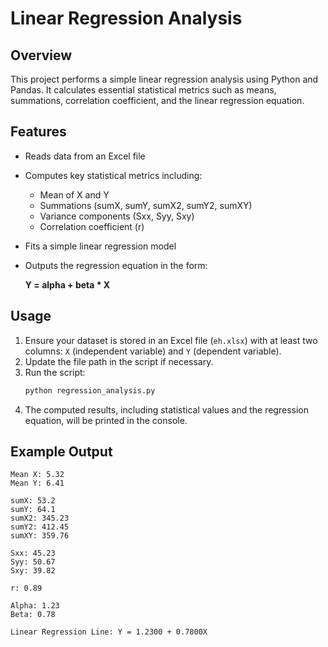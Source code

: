 # Linear Regression Analysis

## Overview
This project performs a simple linear regression analysis using Python and Pandas. It calculates essential statistical metrics such as means, summations, correlation coefficient, and the linear regression equation.

## Features
- Reads data from an Excel file
- Computes key statistical metrics including:
  - Mean of X and Y
  - Summations (sumX, sumY, sumX2, sumY2, sumXY)
  - Variance components (Sxx, Syy, Sxy)
  - Correlation coefficient (r)
- Fits a simple linear regression model
- Outputs the regression equation in the form:
  
  **Y = alpha + beta * X**

## Usage
1. Ensure your dataset is stored in an Excel file (`eh.xlsx`) with at least two columns: `X` (independent variable) and `Y` (dependent variable).
2. Update the file path in the script if necessary.
3. Run the script:
   ```sh
   python regression_analysis.py
   ```
4. The computed results, including statistical values and the regression equation, will be printed in the console.

## Example Output
```
Mean X: 5.32
Mean Y: 6.41

sumX: 53.2
sumY: 64.1
sumX2: 345.23
sumY2: 412.45
sumXY: 359.76

Sxx: 45.23
Syy: 50.67
Sxy: 39.82

r: 0.89

Alpha: 1.23
Beta: 0.78

Linear Regression Line: Y = 1.2300 + 0.7800X
```
